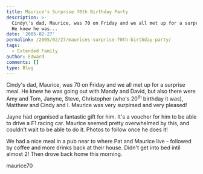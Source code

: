 ```yaml
---
title: Maurice's Surprise 70th Birthday Party
description: >-
  Cindy\'s dad, Maurice, was 70 on Friday and we all met up for a surprise meal.
  He knew he was...
date: '2005-02-27'
permalink: /2005/02/27/maurices-surprise-70th-birthday-party/
tags:
  - Extended Family
author: Edward
comments: []
type: Blog
---
```


Cindy\'s dad, Maurice, was 70 on Friday and we all met up for a surprise
meal. He knew he was going out with Mandy and David, but also there were
Amy and Tom, Janyne, Steve, Christopher (who\'s 20<sup>th</sup> birthday
it was), Matthew and Cindy and I. Maurice was very surpirsed and very
pleased!

Jayne had organised a fantastic gift for him. It\'s a voucher for him to
be able to drive a F1 racing car. Maurice seemed pretty overwhelmed by
this, and couldn\'t wait to be able to do it. Photos to follow once he
does it!

We had a nice meal in a pub near to where Pat and Maurice live -
followed by coffee and more drinks back at their house. Didn\'t get into
bed intil almost 2! Then drove back home this morning.

<wpg2>maurice70</wpg2>

